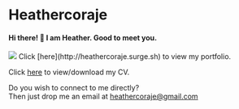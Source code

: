 # Heathercoraje

#### Hi there! :raising_hand: I am Heather. Good to meet you.

<img src="./assets/cv_heathercoraje.png" />
Click [here](http://heathercoraje.surge.sh) to view my portfolio.

Click [here](https://www.docdroid.net/k4BRQQ2/cv-heathercoraje.pdf) to view/download my CV.

Do you wish to connect to me directly?  
Then just drop me an email at heathercoraje@gmail.com
